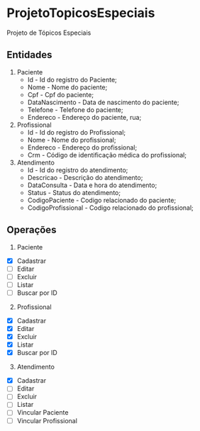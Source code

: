 # ProjetoTopicosEspeciais
Projeto de Tópicos Especiais

## Entidades

1. Paciente
   - Id - Id do registro do Paciente;
   - Nome - Nome do paciente;
   - Cpf - Cpf do paciente;
   - DataNascimento - Data de nascimento do paciente;
   - Telefone - Telefone do paciente;
   - Endereco - Endereço do paciente, rua;
2. Profissional
   - Id - Id do registro do Profissional;
   - Nome - Nome do profissional;
   - Endereco - Endereço do profissional;
   - Crm - Código de identificação médica do profissional;
3. Atendimento
   - Id - Id do registro do atendimento;
   - Descricao - Descrição do atendimento;
   - DataConsulta - Data e hora do atendimento;
   - Status - Status do atendimento;
   - CodigoPaciente - Codigo relacionado do paciente;
   - CodigoProfissional - Codigo relacionado do profissional;

## Operações

1. Paciente
- [X] Cadastrar
- [ ] Editar
- [ ] Excluir
- [ ] Listar
- [ ] Buscar por ID
2. Profissional
- [X] Cadastrar
- [X] Editar
- [X] Excluir
- [X] Listar
- [X] Buscar por ID
3. Atendimento
- [X] Cadastrar
- [ ] Editar
- [ ] Excluir
- [ ] Listar
- [ ] Vincular Paciente
- [ ] Vincular Profissional
